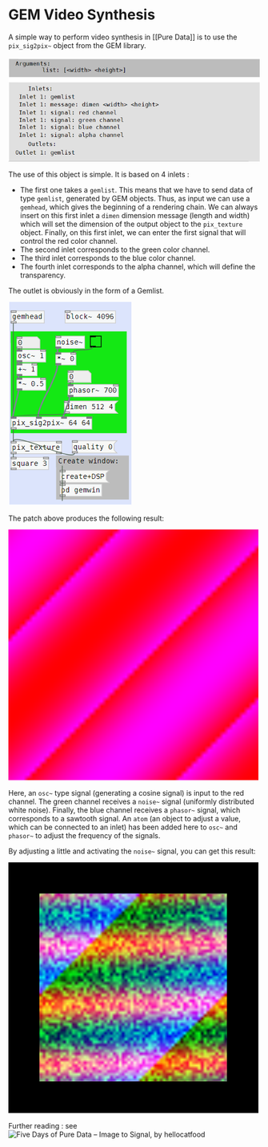 # GEM Video Synthesis

A simple way to perform video synthesis in [[Pure Data]] is to use the `pix_sig2pix~` object from the GEM library. 

![Inlets](https://raw.githubusercontent.com/LimeLimeW/notes/main/pages/img/nw_GUN2m1Q7O4.png)

The use of this object is simple. It is based on 4 inlets : 
- The first one takes a `gemlist`. This means that we have to send data of type `gemlist`, generated by GEM objects. Thus, as input we can use a `gemhead`, which gives the beginning of a rendering chain. We can always insert on this first inlet a `dimen` dimension message (length and width) which will set the dimension of the output object to the `pix_texture` object. Finally, on this first inlet, we can enter the first signal that will control the red color channel. 
- The second inlet corresponds to the green color channel. 
- The third inlet corresponds to the blue color channel. 
- The fourth inlet corresponds to the alpha channel, which will define the transparency. 

The outlet is obviously in the form of a Gemlist. 

![Patch](https://raw.githubusercontent.com/LimeLimeW/notes/main/pages/img/nw_e1qjucQTuP.png)

The patch above produces the following result: 

![Viz](https://raw.githubusercontent.com/LimeLimeW/notes/main/pages/img/pd_wsN7htfiyT.png)

Here, an `osc~` type signal (generating a cosine signal) is input to the red channel. The green channel receives a `noise~` signal (uniformly distributed white noise). Finally, the blue channel receives a `phasor~` signal, which corresponds to a sawtooth signal. An `atom` (an object to adjust a value, which can be connected to an inlet) has been added here to `osc~` and `phasor~` to adjust the frequency of the signals. 

By adjusting a little and activating the `noise~` signal, you can get this result: 

![Viz](https://raw.githubusercontent.com/LimeLimeW/notes/main/pages/img/pd_8MgZaqBRvS.png)

Further reading : see ![Five Days of Pure Data – Image to Signal, by hellocatfood](https://www.hellocatfood.com/five-days-of-pure-data-image-to-signal/)
